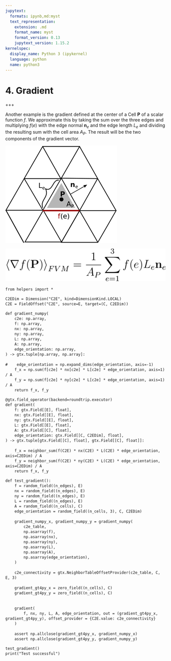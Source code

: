 ```yaml
---
jupytext:
  formats: ipynb,md:myst
  text_representation:
    extension: .md
    format_name: myst
    format_version: 0.13
    jupytext_version: 1.15.2
kernelspec:
  display_name: Python 3 (ipykernel)
  language: python
  name: python3
---
```


# 4. Gradient

+++

Another example is the gradient defined at the center of a Cell $\mathbf{P}$ of a scalar function $f$. We approximate this by taking the sum over the three edges and multiplying $f(e)$ with the edge normal $\mathbf{n}_e$ and the edge length $L_e$ and dividing the resulting sum with the cell area $A_P$.
The result will be the two components of the gradient vector.

![](../gradient_picture.png "Divergence")

![](../gradient_formula.png "Divergence")

```{code-cell} ipython3
from helpers import *
```

```{code-cell} ipython3
C2EDim = Dimension("C2E", kind=DimensionKind.LOCAL)
C2E = FieldOffset("C2E", source=E, target=(C, C2EDim))
```

```{code-cell} ipython3
def gradient_numpy(
    c2e: np.array,
    f: np.array,
    nx: np.array,
    ny: np.array,
    L: np.array,
    A: np.array,
    edge_orientation: np.array, 
) -> gtx.tuple[np.array, np.array]:

#    edge_orientation = np.expand_dims(edge_orientation, axis=-1)
    f_x = np.sum(f[c2e] * nx[c2e] * L[c2e] * edge_orientation, axis=1) / A
    f_y = np.sum(f[c2e] * ny[c2e] * L[c2e] * edge_orientation, axis=1) / A
    return f_x, f_y
```

```{code-cell} ipython3
@gtx.field_operator(backend=roundtrip.executor)
def gradient(
    f: gtx.Field[[E], float],
    nx: gtx.Field[[E], float],
    ny: gtx.Field[[E], float],
    L: gtx.Field[[E], float],
    A: gtx.Field[[C], float],
    edge_orientation: gtx.Field[[C, C2EDim], float], 
) -> gtx.tuple[gtx.Field[[C], float], gtx.Field[[C], float]]:
    
    f_x = neighbor_sum(f(C2E) * nx(C2E) * L(C2E) * edge_orientation, axis=C2EDim) / A
    f_y = neighbor_sum(f(C2E) * ny(C2E) * L(C2E) * edge_orientation, axis=C2EDim) / A
    return f_x, f_y
```

```{code-cell} ipython3
def test_gradient():
    f = random_field((n_edges), E)
    nx = random_field((n_edges), E)
    ny = random_field((n_edges), E)
    L = random_field((n_edges), E)
    A = random_field((n_cells), C)
    edge_orientation = random_field((n_cells, 3), C, C2EDim)

    gradient_numpy_x, gradient_numpy_y = gradient_numpy(
        c2e_table,
        np.asarray(f),
        np.asarray(nx),
        np.asarray(ny),
        np.asarray(L),
        np.asarray(A),
        np.asarray(edge_orientation),
    )

    c2e_connectivity = gtx.NeighborTableOffsetProvider(c2e_table, C, E, 3)

    gradient_gt4py_x = zero_field((n_cells), C)
    gradient_gt4py_y = zero_field((n_cells), C)


    gradient(
        f, nx, ny, L, A, edge_orientation, out = (gradient_gt4py_x, gradient_gt4py_y), offset_provider = {C2E.value: c2e_connectivity}
    )
    
    assert np.allclose(gradient_gt4py_x, gradient_numpy_x)
    assert np.allclose(gradient_gt4py_y, gradient_numpy_y)
```

```{code-cell} ipython3
test_gradient()
print("Test successful")
```
